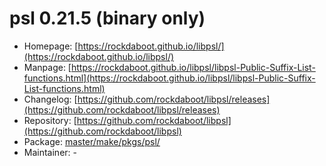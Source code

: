 # psl 0.21.5 (binary only)
  - Homepage: [https://rockdaboot.github.io/libpsl/](https://rockdaboot.github.io/libpsl/)
  - Manpage: [https://rockdaboot.github.io/libpsl/libpsl-Public-Suffix-List-functions.html](https://rockdaboot.github.io/libpsl/libpsl-Public-Suffix-List-functions.html)
  - Changelog: [https://github.com/rockdaboot/libpsl/releases](https://github.com/rockdaboot/libpsl/releases)
  - Repository: [https://github.com/rockdaboot/libpsl](https://github.com/rockdaboot/libpsl)
  - Package: [master/make/pkgs/psl/](https://github.com/Freetz-NG/freetz-ng/tree/master/make/pkgs/psl/)
  - Maintainer: -

